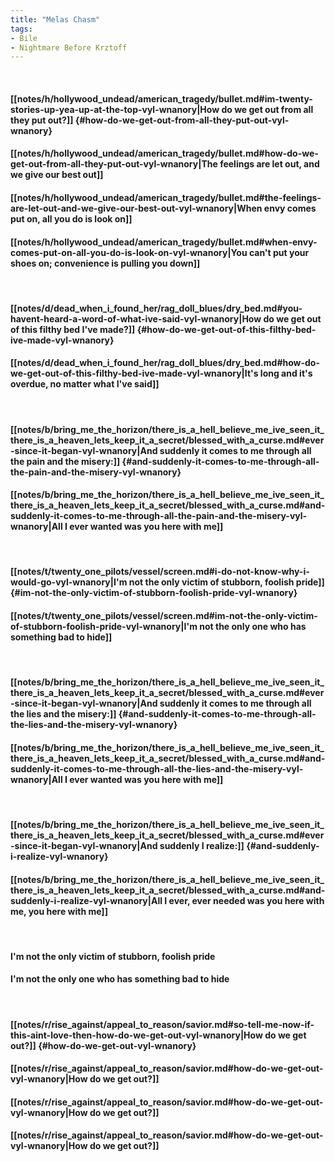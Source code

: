 ```yaml
---
title: "Melas Chasm"
tags:
- Bile
- Nightmare Before Krztoff
---
```

&nbsp;
#### [[notes/h/hollywood_undead/american_tragedy/bullet.md#im-twenty-stories-up-yea-up-at-the-top-vyl-wnanory|How do we get out from all they put out?]] {#how-do-we-get-out-from-all-they-put-out-vyl-wnanory}
#### [[notes/h/hollywood_undead/american_tragedy/bullet.md#how-do-we-get-out-from-all-they-put-out-vyl-wnanory|The feelings are let out, and we give our best out]]
#### [[notes/h/hollywood_undead/american_tragedy/bullet.md#the-feelings-are-let-out-and-we-give-our-best-out-vyl-wnanory|When envy comes put on, all you do is look on]]
#### [[notes/h/hollywood_undead/american_tragedy/bullet.md#when-envy-comes-put-on-all-you-do-is-look-on-vyl-wnanory|You can't put your shoes on; convenience is pulling you down]]
&nbsp;
#### [[notes/d/dead_when_i_found_her/rag_doll_blues/dry_bed.md#you-havent-heard-a-word-of-what-ive-said-vyl-wnanory|How do we get out of this filthy bed I've made?]] {#how-do-we-get-out-of-this-filthy-bed-ive-made-vyl-wnanory}
#### [[notes/d/dead_when_i_found_her/rag_doll_blues/dry_bed.md#how-do-we-get-out-of-this-filthy-bed-ive-made-vyl-wnanory|It's long and it's overdue, no matter what I've said]]
&nbsp;
#### [[notes/b/bring_me_the_horizon/there_is_a_hell_believe_me_ive_seen_it_there_is_a_heaven_lets_keep_it_a_secret/blessed_with_a_curse.md#ever-since-it-began-vyl-wnanory|And suddenly it comes to me through all the pain and the misery:]] {#and-suddenly-it-comes-to-me-through-all-the-pain-and-the-misery-vyl-wnanory}
#### [[notes/b/bring_me_the_horizon/there_is_a_hell_believe_me_ive_seen_it_there_is_a_heaven_lets_keep_it_a_secret/blessed_with_a_curse.md#and-suddenly-it-comes-to-me-through-all-the-pain-and-the-misery-vyl-wnanory|All I ever wanted was you here with me]]
&nbsp;
#### [[notes/t/twenty_one_pilots/vessel/screen.md#i-do-not-know-why-i-would-go-vyl-wnanory|I'm not the only victim of stubborn, foolish pride]] {#im-not-the-only-victim-of-stubborn-foolish-pride-vyl-wnanory}
#### [[notes/t/twenty_one_pilots/vessel/screen.md#im-not-the-only-victim-of-stubborn-foolish-pride-vyl-wnanory|I'm not the only one who has something bad to hide]]
&nbsp;
#### [[notes/b/bring_me_the_horizon/there_is_a_hell_believe_me_ive_seen_it_there_is_a_heaven_lets_keep_it_a_secret/blessed_with_a_curse.md#ever-since-it-began-vyl-wnanory|And suddenly it comes to me through all the lies and the misery:]] {#and-suddenly-it-comes-to-me-through-all-the-lies-and-the-misery-vyl-wnanory}
#### [[notes/b/bring_me_the_horizon/there_is_a_hell_believe_me_ive_seen_it_there_is_a_heaven_lets_keep_it_a_secret/blessed_with_a_curse.md#and-suddenly-it-comes-to-me-through-all-the-lies-and-the-misery-vyl-wnanory|All I ever wanted was you here with me]]
&nbsp;
#### [[notes/b/bring_me_the_horizon/there_is_a_hell_believe_me_ive_seen_it_there_is_a_heaven_lets_keep_it_a_secret/blessed_with_a_curse.md#ever-since-it-began-vyl-wnanory|And suddenly I realize:]] {#and-suddenly-i-realize-vyl-wnanory}
#### [[notes/b/bring_me_the_horizon/there_is_a_hell_believe_me_ive_seen_it_there_is_a_heaven_lets_keep_it_a_secret/blessed_with_a_curse.md#and-suddenly-i-realize-vyl-wnanory|All I ever, ever needed was you here with me, you here with me]]
&nbsp;
#### I'm not the only victim of stubborn, foolish pride
#### I'm not the only one who has something bad to hide
&nbsp;
#### [[notes/r/rise_against/appeal_to_reason/savior.md#so-tell-me-now-if-this-aint-love-then-how-do-we-get-out-vyl-wnanory|How do we get out?]] {#how-do-we-get-out-vyl-wnanory}
#### [[notes/r/rise_against/appeal_to_reason/savior.md#how-do-we-get-out-vyl-wnanory|How do we get out?]]
#### [[notes/r/rise_against/appeal_to_reason/savior.md#how-do-we-get-out-vyl-wnanory|How do we get out?]]
#### [[notes/r/rise_against/appeal_to_reason/savior.md#how-do-we-get-out-vyl-wnanory|How do we get out?]]
